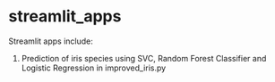# streamlit_apps
Streamlit apps include:
1. Prediction of iris species using SVC, Random Forest Classifier and Logistic Regression in improved_iris.py
